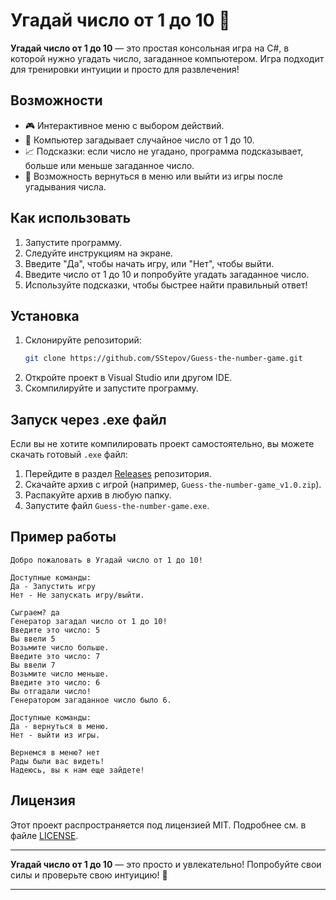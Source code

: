 # Угадай число от 1 до 10 🎲

**Угадай число от 1 до 10** — это простая консольная игра на C#, в которой нужно угадать число, загаданное компьютером. Игра подходит для тренировки интуиции и просто для развлечения!

## Возможности
- 🎮 Интерактивное меню с выбором действий.
- 🔢 Компьютер загадывает случайное число от 1 до 10.
- 📈 Подсказки: если число не угадано, программа подсказывает, больше или меньше загаданное число.
- 🔄 Возможность вернуться в меню или выйти из игры после угадывания числа.

## Как использовать
1. Запустите программу.
2. Следуйте инструкциям на экране.
3. Введите "Да", чтобы начать игру, или "Нет", чтобы выйти.
4. Введите число от 1 до 10 и попробуйте угадать загаданное число.
5. Используйте подсказки, чтобы быстрее найти правильный ответ!

## Установка
1. Склонируйте репозиторий:
   ```bash
   git clone https://github.com/SStepov/Guess-the-number-game.git
   ```
2. Откройте проект в Visual Studio или другом IDE.
3. Скомпилируйте и запустите программу.

## Запуск через .exe файл
Если вы не хотите компилировать проект самостоятельно, вы можете скачать готовый `.exe` файл:
1. Перейдите в раздел [Releases](https://github.com/SStepov/Guess-the-number-game/releases) репозитория.
2. Скачайте архив с игрой (например, `Guess-the-number-game_v1.0.zip`).
3. Распакуйте архив в любую папку.
4. Запустите файл `Guess-the-number-game.exe`.

## Пример работы
```
Добро пожаловать в Угадай число от 1 до 10!

Доступные команды:
Да - Запустить игру
Нет - Не запускать игру/выйти.

Сыграем? да
Генератор загадал число от 1 до 10!
Введите это число: 5
Вы ввели 5
Возьмите число больше.
Введите это число: 7
Вы ввели 7
Возьмите число меньше.
Введите это число: 6
Вы отгадали число!
Генератором загаданное число было 6.

Доступные команды:
Да - вернуться в меню.
Нет - выйти из игры.

Вернемся в меню? нет
Рады были вас видеть!
Надеюсь, вы к нам еще зайдете!
```

## Лицензия
Этот проект распространяется под лицензией MIT. Подробнее см. в файле [LICENSE](LICENSE).

---

**Угадай число от 1 до 10** — это просто и увлекательно! Попробуйте свои силы и проверьте свою интуицию! 🚀

---
